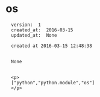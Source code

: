 
  # os

      version:  1
      created_at:  2016-03-15
      updated_at:  None

      created at 2016-03-15 12:48:38 


      None


      <p>
      ["python","python.module","os"]
      </p>

  